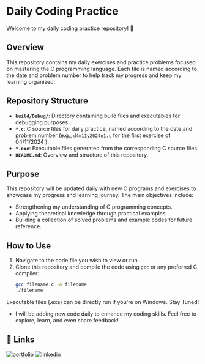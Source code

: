 # Daily  Coding Practice

Welcome to my daily  coding practice repository! 🚀

## Overview
This repository contains my daily exercises and practice problems focused on mastering the C programming language. Each file is named according to the date and problem number to help track my progress and keep my learning organized.

## Repository Structure
- **`build/Debug/`**: Directory containing build files and executables for debugging purposes.
- **`*.c`**: C source files for daily practice, named according to the date and problem number (e.g., `d4m11y2024n1.c` for the first exercise of 04/11/2024 ).
- **`*.exe`**: Executable files generated from the corresponding C source files.
- **`README.md`**: Overview and structure of this repository.

## Purpose
This repository will be updated daily with new C programs and exercises to showcase my progress and learning journey. The main objectives include:
- Strengthening my understanding of C programming concepts.
- Applying theoretical knowledge through practical examples.
- Building a collection of solved problems and example codes for future reference.

## How to Use
1. Navigate to the code file you wish to view or run.
2. Clone this repository and compile the code using `gcc` or any preferred C compiler:
   ```bash
   gcc filename.c -o filename
   ./filename
Executable files (.exe) can be directly run if you're on Windows.
Stay Tuned!
- I will be adding new  code daily to enhance my coding skills. Feel free to explore, learn, and even share feedback!

## 🔗 Links
[![portfolio](https://img.shields.io/badge/my_portfolio-000?style=for-the-badge&logo=ko-fi&logoColor=white)](https://abdullah-al-kafi-dev.vercel.app/)
[![linkedin](https://img.shields.io/badge/linkedin-0A66C2?style=for-the-badge&logo=linkedin&logoColor=white)](https://www.linkedin.com/in/abdullah-al-kafi-dev/)

